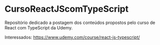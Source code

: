 # CursoReactJScomTypeScript

Repositório dedicado a postagem dos conteúdos propostos pelo curso de React com TypeScript da Udemy.

Interessados: https://www.udemy.com/course/react-js-typescript/
